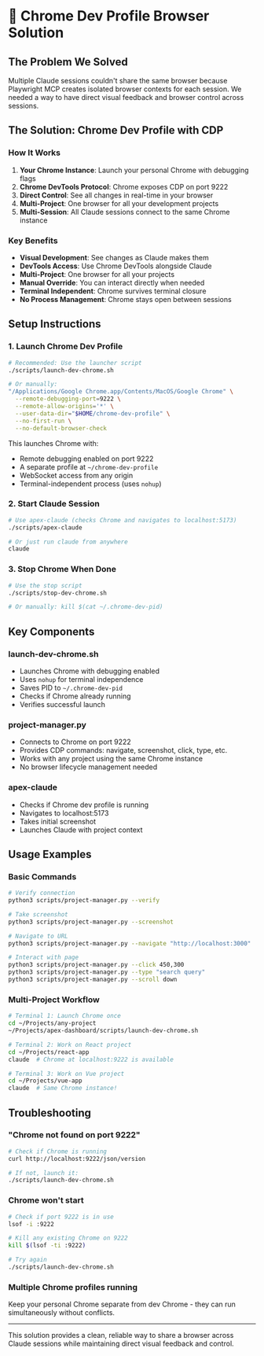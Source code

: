 # 🎯 Chrome Dev Profile Browser Solution

## The Problem We Solved
Multiple Claude sessions couldn't share the same browser because Playwright MCP creates isolated browser contexts for each session. We needed a way to have direct visual feedback and browser control across sessions.

## The Solution: Chrome Dev Profile with CDP

### How It Works
1. **Your Chrome Instance**: Launch your personal Chrome with debugging flags
2. **Chrome DevTools Protocol**: Chrome exposes CDP on port 9222
3. **Direct Control**: See all changes in real-time in your browser
4. **Multi-Project**: One browser for all your development projects
5. **Multi-Session**: All Claude sessions connect to the same Chrome instance

### Key Benefits
- **Visual Development**: See changes as Claude makes them
- **DevTools Access**: Use Chrome DevTools alongside Claude
- **Multi-Project**: One browser for all your projects
- **Manual Override**: You can interact directly when needed
- **Terminal Independent**: Chrome survives terminal closure
- **No Process Management**: Chrome stays open between sessions

## Setup Instructions

### 1. Launch Chrome Dev Profile
```bash
# Recommended: Use the launcher script
./scripts/launch-dev-chrome.sh

# Or manually:
"/Applications/Google Chrome.app/Contents/MacOS/Google Chrome" \
  --remote-debugging-port=9222 \
  --remote-allow-origins='*' \
  --user-data-dir="$HOME/chrome-dev-profile" \
  --no-first-run \
  --no-default-browser-check
```

This launches Chrome with:
- Remote debugging enabled on port 9222
- A separate profile at `~/chrome-dev-profile`
- WebSocket access from any origin
- Terminal-independent process (uses `nohup`)

### 2. Start Claude Session
```bash
# Use apex-claude (checks Chrome and navigates to localhost:5173)
./scripts/apex-claude

# Or just run claude from anywhere
claude
```

### 3. Stop Chrome When Done
```bash
# Use the stop script
./scripts/stop-dev-chrome.sh

# Or manually: kill $(cat ~/.chrome-dev-pid)
```

## Key Components

### launch-dev-chrome.sh
- Launches Chrome with debugging enabled
- Uses `nohup` for terminal independence
- Saves PID to `~/.chrome-dev-pid`
- Checks if Chrome already running
- Verifies successful launch

### project-manager.py
- Connects to Chrome on port 9222
- Provides CDP commands: navigate, screenshot, click, type, etc.
- Works with any project using the same Chrome instance
- No browser lifecycle management needed

### apex-claude
- Checks if Chrome dev profile is running
- Navigates to localhost:5173
- Takes initial screenshot
- Launches Claude with project context

## Usage Examples

### Basic Commands
```bash
# Verify connection
python3 scripts/project-manager.py --verify

# Take screenshot
python3 scripts/project-manager.py --screenshot

# Navigate to URL
python3 scripts/project-manager.py --navigate "http://localhost:3000"

# Interact with page
python3 scripts/project-manager.py --click 450,300
python3 scripts/project-manager.py --type "search query"
python3 scripts/project-manager.py --scroll down
```

### Multi-Project Workflow
```bash
# Terminal 1: Launch Chrome once
cd ~/Projects/any-project
~/Projects/apex-dashboard/scripts/launch-dev-chrome.sh

# Terminal 2: Work on React project
cd ~/Projects/react-app
claude  # Chrome at localhost:9222 is available

# Terminal 3: Work on Vue project  
cd ~/Projects/vue-app
claude  # Same Chrome instance!
```

## Troubleshooting

### "Chrome not found on port 9222"
```bash
# Check if Chrome is running
curl http://localhost:9222/json/version

# If not, launch it:
./scripts/launch-dev-chrome.sh
```

### Chrome won't start
```bash
# Check if port 9222 is in use
lsof -i :9222

# Kill any existing Chrome on 9222
kill $(lsof -ti :9222)

# Try again
./scripts/launch-dev-chrome.sh
```

### Multiple Chrome profiles running
Keep your personal Chrome separate from dev Chrome - they can run simultaneously without conflicts.

---

This solution provides a clean, reliable way to share a browser across Claude sessions while maintaining direct visual feedback and control.